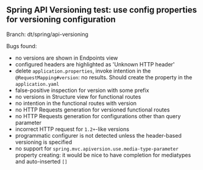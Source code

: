 ## Spring API Versioning test: use config properties for versioning configuration

Branch: dt/spring/api-versioning

Bugs found:
- no versions are shown in Endpoints view
- configured headers are highlighted as 'Unknown HTTP header'
- delete `application.properties`, invoke intention in the `@RequestMapping#version`:
  no results. Should create the property in the `application.yaml`
- false-positive inspection for version with some prefix
- no versions in Structure view for functional routes
- no intention in the functional routes with version
- no HTTP Requests generation for versioned functional routes
- no HTTP Requests generation for configurations other than query parameter
- incorrect HTTP request for `1.2+`-like versions
- programmatic configurer is not detected unless the header-based versioning is specified
- no support for `spring.mvc.apiversion.use.media-type-parameter` property creating: it would be nice to have completion for mediatypes and auto-inserted `[]`

